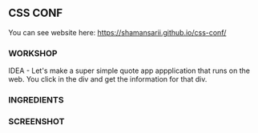 CSS CONF
---------
You can see website here: https://shamansarii.github.io/css-conf/

### WORKSHOP

IDEA - Let's make a super simple quote app appplication that runs on the web. You click in the div and get the information for that div. 

### INGREDIENTS


  
### SCREENSHOT

